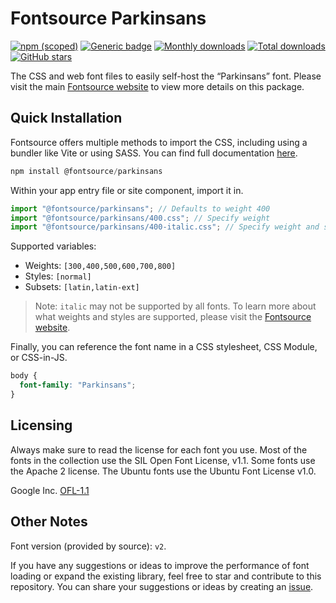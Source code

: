 # Fontsource Parkinsans

[![npm (scoped)](https://img.shields.io/npm/v/@fontsource/parkinsans?color=brightgreen)](https://www.npmjs.com/package/@fontsource/parkinsans) [![Generic badge](https://img.shields.io/badge/fontsource-passing-brightgreen)](https://github.com/fontsource/fontsource) [![Monthly downloads](https://badgen.net/npm/dm/@fontsource/parkinsans)](https://github.com/fontsource/fontsource) [![Total downloads](https://badgen.net/npm/dt/@fontsource/parkinsans)](https://github.com/fontsource/fontsource) [![GitHub stars](https://img.shields.io/github/stars/fontsource/fontsource.svg?style=social&label=Star)](https://github.com/fontsource/fontsource/stargazers)

The CSS and web font files to easily self-host the “Parkinsans” font. Please visit the main [Fontsource website](https://fontsource.org/fonts/parkinsans) to view more details on this package.

## Quick Installation

Fontsource offers multiple methods to import the CSS, including using a bundler like Vite or using SASS. You can find full documentation [here](https://fontsource.org/docs/getting-started/introduction).

```javascript
npm install @fontsource/parkinsans
```

Within your app entry file or site component, import it in.

```javascript
import "@fontsource/parkinsans"; // Defaults to weight 400
import "@fontsource/parkinsans/400.css"; // Specify weight
import "@fontsource/parkinsans/400-italic.css"; // Specify weight and style
```

Supported variables:
- Weights: `[300,400,500,600,700,800]`
- Styles: `[normal]`
- Subsets: `[latin,latin-ext]`

> Note: `italic` may not be supported by all fonts. To learn more about what weights and styles are supported, please visit the [Fontsource website](https://fontsource.org/fonts/parkinsans).

Finally, you can reference the font name in a CSS stylesheet, CSS Module, or CSS-in-JS.

```css
body {
  font-family: "Parkinsans";
}
```

## Licensing
Always make sure to read the license for each font you use. Most of the fonts in the collection use the SIL Open Font License, v1.1. Some fonts use the Apache 2 license. The Ubuntu fonts use the Ubuntu Font License v1.0.

Google Inc.
[OFL-1.1](http://scripts.sil.org/OFL)

## Other Notes
Font version (provided by source): `v2`.

If you have any suggestions or ideas to improve the performance of font loading or expand the existing library, feel free to star and contribute to this repository. You can share your suggestions or ideas by creating an [issue](https://github.com/fontsource/fontsource/issues).